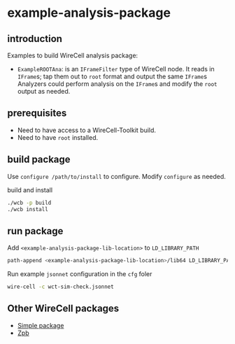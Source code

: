 # example-analysis-package

## introduction
Examples to build WireCell analysis package:

 - `ExampleROOTAna`: is an `IFrameFilter` type of WireCell node.
It reads in `IFrame`s; tap them out to `root` format and output the same `IFrame`s
Analyzers could perform analysis on the `IFrame`s and modify the `root` output as needed.

## prerequisites
 - Need to have access to a WireCell-Toolkit build.
 - Need to have `root` installed.

## build package

Use `configure /path/to/install` to configure. Modify `configure` as needed.

build and install
```bash
./wcb -p build
./wcb install
```

## run package

Add `<example-analysis-package-lib-location>` to `LD_LIBRARY_PATH`
```bash
path-append <example-analysis-package-lib-location>/lib64 LD_LIBRARY_PATH
```
Run example `jsonnet` configuration in the `cfg` foler
```bash
wire-cell -c wct-sim-check.jsonnet
```

## Other WireCell packages

 - [Simple package](https://github.com/WireCell/example-package)
 - [Zpb](https://github.com/brettviren/wire-cell-zpb)

